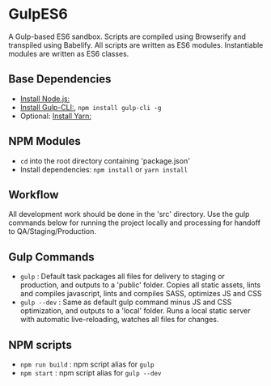 # GulpES6

A Gulp-based ES6 sandbox. Scripts are compiled using Browserify and transpiled using Babelify. All scripts are written as ES6 modules. Instantiable modules are written as ES6 classes.


## Base Dependencies

- [Install Node.js:](https://nodejs.org/)
- [Install Gulp-CLI:](https://gulpjs.com/), `npm install gulp-cli -g`
- Optional: [Install Yarn:](https://yarnpkg.com/en/)


## NPM Modules

- `cd` into the root directory containing 'package.json'
- Install dependencies: `npm install` or `yarn install`


## Workflow

All development work should be done in the 'src' directory. Use the gulp commands below for running the project locally and processing for handoff to QA/Staging/Production.


## Gulp Commands

- `gulp` : Default task packages all files for delivery to staging or production, and outputs to a 'public' folder. Copies all static assets, lints and compiles javascript, lints and compiles SASS, optimizes JS and CSS
- `gulp --dev` : Same as default gulp command minus JS and CSS optimization, and outputs to a 'local' folder. Runs a local static server with automatic live-reloading, watches all files for changes.


## NPM scripts

- `npm run build` : npm script alias for `gulp`
- `npm start` : npm script alias for `gulp --dev`
